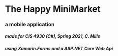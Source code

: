 # The Happy MiniMarket
### a mobile application

##### made for CIS 4930 (C#), Spring 2021, C. Mills
##### using Xamarin.Forms and a ASP.NET Core Web Api
